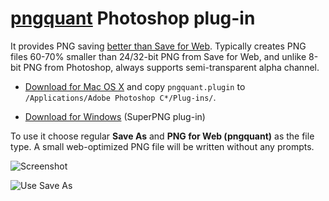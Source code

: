 # [pngquant](http://pngquant.org) Photoshop plug-in

It provides PNG saving [better than Save for Web](http://pngquant.org/vsphotoshop.html). Typically creates PNG files 60-70% smaller than 24/32-bit PNG from Save for Web, and unlike 8-bit PNG from Photoshop, always supports semi-transparent alpha channel.

* [Download for Mac OS X](http://pngquant.org/pngquant-plugin.zip) and copy `pngquant.plugin` to `/Applications/Adobe Photoshop C*/Plug-ins/`.

* [Download for Windows](http://www.fnordware.com/superpng/) (SuperPNG plug-in)

To use it choose regular **Save As** and **PNG for Web (pngquant)** as the file type. A small web-optimized PNG file will be written without any prompts.

![Screenshot](http://pngquant.org/photoshop-plugin.png)

![Use Save As](http://pngquant.org/photoshop-plugin-file.png)
